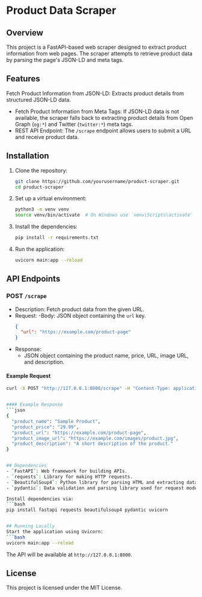 # Product Data Scraper

## Overview
This project is a FastAPI-based web scraper designed to extract product information from web pages. The scraper attempts to retrieve product data by parsing the page's JSON-LD and meta tags.

## Features
 Fetch Product Information from JSON-LD: Extracts product details from structured JSON-LD data.
- Fetch Product Information from Meta Tags: If JSON-LD data is not available, the scraper falls back to extracting product details from Open Graph (`og:*`) and Twitter (`twitter:*`) meta tags.
- REST API Endpoint: The `/scrape` endpoint allows users to submit a URL and receive product data.

## Installation

1. Clone the repository:
   ```bash
   git clone https://github.com/yourusername/product-scraper.git
   cd product-scraper
   

2. Set up a virtual environment:
   ```bash
   python3 -m venv venv
   source venv/bin/activate  # On Windows use `venv\Scripts\activate`
   

3. Install the dependencies:
   ```bash
   pip install -r requirements.txt
   

4. Run the application:
   ```bash
   uvicorn main:app --reload
   

## API Endpoints

### POST `/scrape`
- Description: Fetch product data from the given URL.
- Request: 
-Body: JSON object containing the `url` key.
  ```json
  {
    "url": "https://example.com/product-page"
  }
  ```
- Response: 
  - JSON object containing the product name, price, URL, image URL, and description.

#### Example Request
```bash
curl -X POST "http://127.0.0.1:8000/scrape" -H "Content-Type: application/json" -d '{"url": "https://example.com/product-page"}'


#### Example Response
```json
{
  "product_name": "Sample Product",
  "product_price": "29.99",
  "product_url": "https://example.com/product-page",
  "product_image_url": "https://example.com/images/product.jpg",
  "product_description": "A short description of the product."
}


## Dependencies
- `FastAPI`: Web framework for building APIs.
- `requests`: Library for making HTTP requests.
- `BeautifulSoup4`: Python library for parsing HTML and extracting data.
- `pydantic`: Data validation and parsing library used for request models.

Install dependencies via:
```bash
pip install fastapi requests beautifulsoup4 pydantic uvicorn


## Running Locally
Start the application using Uvicorn:
```bash
uvicorn main:app --reload
```
The API will be available at `http://127.0.0.1:8000`.

## License
This project is licensed under the MIT License.